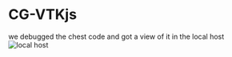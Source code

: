 # CG-VTKjs
we debugged the chest code and got a view of it in the local host 
![local host](https://user-images.githubusercontent.com/61358818/147504260-701a9b60-d97e-4caa-8c15-68244be92e3b.png)


